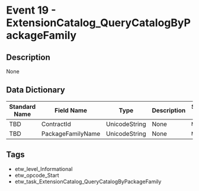 # Event 19 - ExtensionCatalog_QueryCatalogByPackageFamily

## Description
None

## Data Dictionary
|Standard Name|Field Name|Type|Description|Sample Value|
|---|---|---|---|---|
|TBD|ContractId|UnicodeString|None|`None`|
|TBD|PackageFamilyName|UnicodeString|None|`None`|

## Tags
* etw_level_Informational
* etw_opcode_Start
* etw_task_ExtensionCatalog_QueryCatalogByPackageFamily